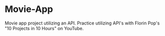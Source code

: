# Movie-App
Movie app project utilizing an API.
Practice utilizing API's with Florin Pop's "10 Projects in 10 Hours" on YouTube.
